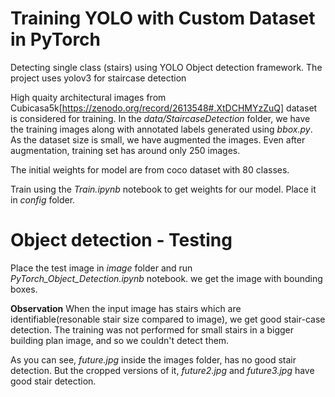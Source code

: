 # Training YOLO with Custom Dataset in PyTorch

Detecting single class (stairs) using YOLO Object detection framework. The project uses yolov3 for staircase detection

High quaity architectural images from Cubicasa5k[https://zenodo.org/record/2613548#.XtDCHMYzZuQ] dataset is considered for training. In the *data/StaircaseDetection* folder, we have the training images along with annotated labels generated using *bbox.py*. As the dataset size is small, we have augmented the images. Even after augmentation, training set has around only 250 images.

The initial weights for model are from coco dataset with 80 classes.

Train using the *Train.ipynb* notebook to get weights for our model. Place it in *config* folder.

# Object detection - Testing

Place the test image in *image* folder and run *PyTorch_Object_Detection.ipynb* notebook. we get the image with bounding boxes.

**Observation**
When the input image has stairs which are identifiable(resonable stair size compared to image), we get good stair-case detection.
The training was not performed for small stairs in a bigger building plan image, and so we couldn't detect them.

As you can see, *future.jpg* inside the images folder, has no good stair detection.
But the cropped versions of it, *future2.jpg* and *future3.jpg* have good stair detection.
